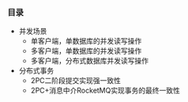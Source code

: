 ### 目录
  * 并发场景
    * 单客户端，单数据库的并发读写操作
    * 多客户端，单数据库的并发读写操作
    * 多客户端，分布式数据库并发读写操作
  * 分布式事务
    * 2PC二阶段提交实现强一致性
    * 2PC+消息中介RocketMQ实现事务的最终一致性
    